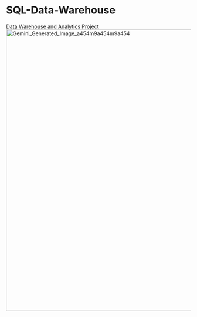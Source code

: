 # SQL-Data-Warehouse
Data Warehouse and Analytics Project
<img width="1344" height="768" alt="Gemini_Generated_Image_a454m9a454m9a454" src="https://github.com/user-attachments/assets/7b1d22f2-88af-4c62-abed-3a8a04c7de66" />


